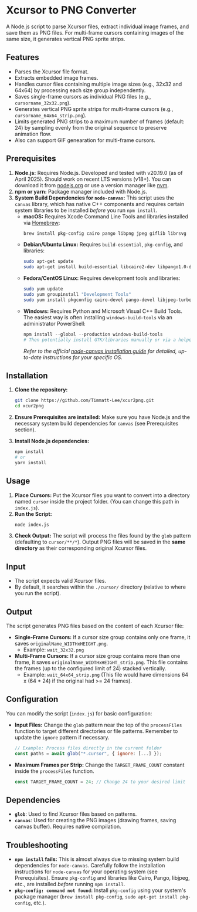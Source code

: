 # Xcursor to PNG Converter

A Node.js script to parse Xcursor files, extract individual image frames, and save them as PNG files. For multi-frame cursors containing images of the same size, it generates vertical PNG sprite strips.

## Features

* Parses the Xcursor file format.
* Extracts embedded image frames.
* Handles cursor files containing multiple image sizes (e.g., 32x32 and 64x64) by processing each size group independently.
* Saves single-frame cursors as individual PNG files (e.g., `cursorname_32x32.png`).
* Generates vertical PNG sprite strips for multi-frame cursors (e.g., `cursorname_64x64_strip.png`).
* Limits generated PNG strips to a maximum number of frames (default: 24) by sampling evenly from the original sequence to preserve animation flow.
* Also can support GIF genearation for multi-frame cursors.

## Prerequisites

1.  **Node.js:** Requires Node.js. Developed and tested with v20.19.0 (as of April 2025). Should work on recent LTS versions (v18+). You can download it from [nodejs.org](https://nodejs.org/) or use a version manager like [nvm](https://github.com/nvm-sh/nvm).
2.  **npm or yarn:** Package manager included with Node.js.
3.  **System Build Dependencies for `node-canvas`:** This script uses the `canvas` library, which has native C++ components and requires certain system libraries to be installed *before* you run `npm install`.
    * **macOS:** Requires Xcode Command Line Tools and libraries installed via [Homebrew](https://brew.sh/):
        ```bash
        brew install pkg-config cairo pango libpng jpeg giflib librsvg
        ```
    * **Debian/Ubuntu Linux:** Requires `build-essential`, `pkg-config`, and libraries:
        ```bash
        sudo apt-get update
        sudo apt-get install build-essential libcairo2-dev libpango1.0-dev libjpeg-dev libgif-dev librsvg2-dev
        ```
    * **Fedora/CentOS Linux:** Requires development tools and libraries:
        ```bash
        sudo yum update
        sudo yum groupinstall "Development Tools"
        sudo yum install pkgconfig cairo-devel pango-devel libjpeg-turbo-devel giflib-devel librsvg2-devel
        ```
    * **Windows:** Requires Python and Microsoft Visual C++ Build Tools. The easiest way is often installing `windows-build-tools` via an administrator PowerShell:
        ```powershell
        npm install --global --production windows-build-tools
        # Then potentially install GTK/libraries manually or via a helper script/package manager like vcpkg/msys2
        ```
        *Refer to the official [node-canvas installation guide](https://github.com/Automattic/node-canvas/wiki/Installation) for detailed, up-to-date instructions for your specific OS.*

## Installation

1.  **Clone the repository:**
    ```bash
    git clone https://github.com/Timmatt-Lee/xcur2png.git
    cd xcur2png
    ```

2.  **Ensure Prerequisites are installed:** Make sure you have Node.js and the necessary system build dependencies for `canvas` (see Prerequisites section).

3.  **Install Node.js dependencies:**
    ```bash
    npm install
    # or
    yarn install
    ```

## Usage

1.  **Place Cursors:** Put the Xcursor files you want to convert into a directory named `cursor` inside the project folder. (You can change this path in `index.js`).
2.  **Run the Script:**
    ```bash
    node index.js
    ```
3.  **Check Output:** The script will process the files found by the `glob` pattern (defaulting to `cursor/**/*`). Output PNG files will be saved in the **same directory** as their corresponding original Xcursor files.

## Input

* The script expects valid Xcursor files.
* By default, it searches within the `./cursor/` directory (relative to where you run the script).

## Output

The script generates PNG files based on the content of each Xcursor file:

* **Single-Frame Cursors:** If a cursor size group contains only one frame, it saves `originalName_WIDTHxHEIGHT.png`.
    * Example: `wait_32x32.png`
* **Multi-Frame Cursors:** If a cursor size group contains more than one frame, it saves `originalName_WIDTHxHEIGHT_strip.png`. This file contains the frames (up to the configured limit of 24) stacked vertically.
    * Example: `wait_64x64_strip.png` (This file would have dimensions 64 x (64 * 24) if the original had >= 24 frames).

## Configuration

You can modify the script (`index.js`) for basic configuration:

* **Input Files:** Change the `glob` pattern near the top of the `processFiles` function to target different directories or file patterns. Remember to update the `ignore` pattern if necessary.
    ```javascript
    // Example: Process files directly in the current folder
    const paths = await glob("*.cursor", { ignore: [...] });
    ```
* **Maximum Frames per Strip:** Change the `TARGET_FRAME_COUNT` constant inside the `processFiles` function.
    ```javascript
    const TARGET_FRAME_COUNT = 24; // Change 24 to your desired limit
    ```

## Dependencies

* **`glob`**: Used to find Xcursor files based on patterns.
* **`canvas`**: Used for creating the PNG images (drawing frames, saving canvas buffer). Requires native compilation.

## Troubleshooting

* **`npm install` fails:** This is almost always due to missing system build dependencies for `node-canvas`. Carefully follow the installation instructions for `node-canvas` for your operating system (see Prerequisites). Ensure `pkg-config` and libraries like Cairo, Pango, libjpeg, etc., are installed *before* running `npm install`.
* **`pkg-config: command not found`:** Install `pkg-config` using your system's package manager (`brew install pkg-config`, `sudo apt-get install pkg-config`, etc.).

